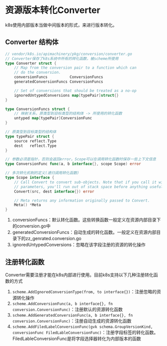 # 资源版本转化Converter
k8s使用内部版本当做中间版本的形式，来进行版本转化。

## Converter 结构体
```go
// vendor/k8s.io/apimachinery/pkg/conversion/converter.go
// Converter保存了k8s系统中所有的转化函数，被scheme所使用
type Converter struct {
	// Map from the conversion pair to a function which can
	// do the conversion.
	conversionFuncs          ConversionFuncs
	generatedConversionFuncs ConversionFuncs

	// Set of conversions that should be treated as a no-op
	ignoredUntypedConversions map[typePair]struct{}
}

type ConversionFuncs struct {
    // 映射关系，原类型到目标类型的结构体 -> 所使用的转化函数
	untyped map[typePair]ConversionFunc
}

// 原类型到目标类型的结构体
type typePair struct {
    source reflect.Type
    dest   reflect.Type
}

// 参数必须是指针，否则会返回error。Scope可以在调用转化函数时保存一些上下文信息
type ConversionFunc func(a, b interface{}, scope Scope) error

// 多次转化机制的定义(递归调用转化函数)
type Scope interface {
	// Call Convert to convert sub-objects. Note that if you call it with your own exact
	// parameters, you'll run out of stack space before anything useful happens.
	Convert(src, dest interface{}) error

	// Meta returns any information originally passed to Convert.
	Meta() *Meta
}
```
1. conversionFuncs：默认转化函数。这些转换函数一般定义在资源内部目录下的conversion.go中
2. generatedConversionFuncs：自动生成的转化函数。一般定义在资源内部目录下的zz_genrated.conversion.go
3. ignoredUntypedConversions：忽略在该字段注册的资源的转化操作

## 注册转化函数
Converter需要注册才能在k8s内部进行使用。目前k8s支持以下几种注册转化函数的方式
1. `scheme.AddIgnoredConversionType(from, to interface{})`：注册忽略的资源转化操作
2. `scheme.AddConversionFunc(a, b interface{}, fn conversion.ConversionFunc)`：注册默认的资源转化函数
3. `scheme.AddGeneratedConversionFunc(a, b interface{}, fn conversion.ConversionFunc)`：注册自动生成的资源转化函数
4. `scheme.AddFiledLabelConversionFunc(gvk schema.GroupVersionKind, conversionFunc FiledLableConversionFunc)`：注册字段标签的转化函数。FiledLableConversionFunc是将字段选择器转化为内部版本的函数